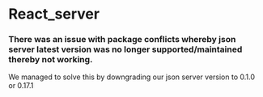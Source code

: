 # React_server
### There was an issue with package conflicts whereby json server latest version was no longer supported/maintained thereby not working.
We managed to solve this by downgrading our json server version to 0.1.0 or 0.17.1
